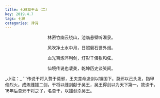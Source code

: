 ```yaml
---
title: 七律莫干山（二）
key: 2019.4.7
tags: 七律
categories: 律诗
---
```


<p align="center">林密竹幽云绕山，池临悬壁听瀑泉。
</p>
<p align="center">风吹净土水中月，日照磐石世外烟。
</p>
<p align="center">血光百炼淬利剑，灯影千偎张和弦。
</p>
<p align="center">仙境传说也凄美，乾坤历史谈笑间。
</p>
_小注：_
```传说干将入赘于莫邪，王夫差命造剑以镇国下。莫邪以己头发，指甲催烈火，成炼雌雄二剑，干将以雌剑献于吴王，吴王得剑以为天下第一。故诛干。16年后莫邪干将之子，名莫干，以雄剑杀吴王。

```